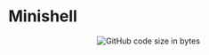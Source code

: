 # Minishell
<p align="center">
<img alt="GitHub code size in bytes" src="https://cameronnokes.com/images/bash.png" />
</p>
